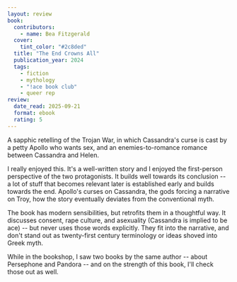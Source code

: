 ```yaml
---
layout: review
book:
  contributors:
    - name: Bea Fitzgerald
  cover:
    tint_color: "#2c8ded"
  title: "The End Crowns All"
  publication_year: 2024
  tags:
    - fiction
    - mythology
    - "!ace book club"
    - queer rep
review:
  date_read: 2025-09-21
  format: ebook
  rating: 5
---
```

A sapphic retelling of the Trojan War, in which Cassandra's curse is cast by a petty Apollo who wants sex, and an enemies-to-romance romance between Cassandra and Helen.

I really enjoyed this.
It's a well-written story and I enjoyed the first-person perspective of the two protagonists.
It builds well towards its conclusion -- a lot of stuff that becomes relevant later is established early and builds towards the end.
Apollo's curses on Cassandra, the gods forcing a narrative on Troy, how the story eventually deviates from the conventional myth.

The book has modern sensibilities, but retrofits them in a thoughtful way.
It discusses consent, rape culture, and asexuality (Cassandra is implied to be ace) -- but never uses those words explicitly.
They fit into the narrative, and don't stand out as twenty-first century terminology or ideas shoved into Greek myth.

While in the bookshop, I saw two books by the same author -- about Persephone and Pandora -- and on the strength of this book, I'll check those out as well.
